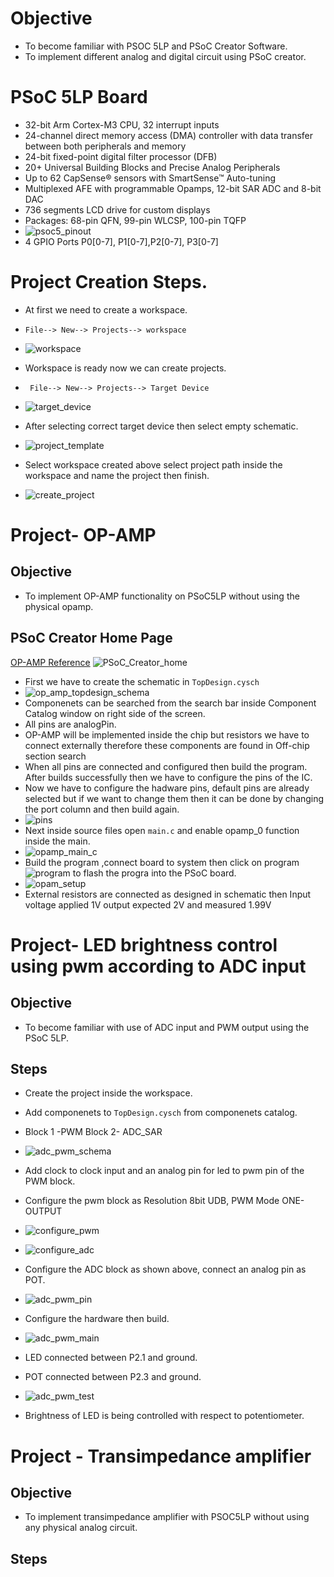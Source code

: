 # Objective 
* To become familiar with PSOC 5LP and PSoC Creator Software.
* To implement different analog and digital circuit using PSoC creator.

# PSoC 5LP Board
* 32-bit Arm Cortex-M3 CPU, 32 interrupt inputs
* 24-channel direct memory access (DMA) controller with data transfer between both peripherals and memory
* 24-bit fixed-point digital filter processor (DFB)
* 20+ Universal Building Blocks and Precise Analog Peripherals
* Up to 62 CapSense® sensors with SmartSense™ Auto-tuning
* Multiplexed AFE with programmable Opamps, 12-bit SAR ADC and 8-bit DAC
* 736 segments LCD drive for custom displays
* Packages: 68-pin QFN, 99-pin WLCSP, 100-pin TQFP
* ![psoc5_pinout](https://user-images.githubusercontent.com/86110190/139798494-665ae84f-884e-4edb-8e3d-b20984707946.png)
* 4 GPIO Ports P0[0-7], P1[0-7],P2[0-7], P3[0-7]


# Project Creation Steps.
* At first we need to create a workspace.
* `File--> New--> Projects--> workspace`
* ![workspace](https://user-images.githubusercontent.com/86110190/139683696-f78f302f-e379-4ee1-b461-a2a20943b2ed.png)

* Workspace is ready now we can create projects.
* ` File--> New--> Projects--> Target Device`
* ![target_device](https://user-images.githubusercontent.com/86110190/139683730-cc2144a1-a626-458f-b15c-bcd104a54121.png)
* After selecting correct target device then select empty schematic.
* ![project_template](https://user-images.githubusercontent.com/86110190/139788093-b76946f7-f328-4913-88d4-489adc016978.png)
* Select workspace created above select project path inside the workspace and name the project then finish.
* ![create_project](https://user-images.githubusercontent.com/86110190/139788112-921975b7-d17e-48a1-a0c1-6644ac5e6b24.png)

# Project- OP-AMP
## Objective
* To implement OP-AMP functionality on PSoC5LP without using the physical opamp.
## PSoC Creator Home Page
[OP-AMP Reference](https://www.youtube.com/watch?v=7FBw8-PBIb0)
![PSoC_Creator_home](https://user-images.githubusercontent.com/86110190/139788838-112bf60b-8f7d-4d02-8875-c5277457f569.png)
* First we have to create the schematic in `TopDesign.cysch`
* ![op_amp_topdesign_schema](https://user-images.githubusercontent.com/86110190/139789355-764bec85-cf6f-46ad-a0f7-c377ea5889be.png)
* Componenets can be searched from the search bar inside Component Catalog window on right side of the screen.
* All pins are analogPin.
* OP-AMP will be implemented inside the chip but resistors we have to connect externally therefore these components are found in Off-chip section search
* When all pins are connected and configured then build the program. After builds successfully then we have to configure the pins of the IC.
* Now we have to configure the hadware pins, default pins are already selected but if we want to change them then it can be done by changing the port column and then build again.
* ![pins](https://user-images.githubusercontent.com/86110190/139791618-e1be6a6e-1ed7-4814-bcef-f3207a537021.png)
* Next inside source files open `main.c` and enable opamp_0 function inside the main.
* ![opamp_main_c](https://user-images.githubusercontent.com/86110190/139791972-311bee6f-39e8-49e5-a50e-93881a7ba7cb.png)
* Build the program ,connect board to system then click on program ![program](https://user-images.githubusercontent.com/86110190/139792147-f3dedee6-0a80-4359-843a-6b568c6ad221.png) to flash the progra into the PSoC board.
* ![opam_setup](https://user-images.githubusercontent.com/86110190/139793213-65bddcd2-0374-49e2-90a5-3c0a7ac30048.jpeg)
* External resistors are connected as designed in schematic then Input voltage applied 1V output expected 2V and measured 1.99V

# Project- LED brightness control using pwm according to ADC input
## Objective
* To become familiar with use of ADC input and PWM output using the PSoC 5LP.
## Steps
* Create the project inside the workspace.
* Add componenets to `TopDesign.cysch` from componenets catalog.
* Block 1 -PWM Block 2- ADC_SAR
* ![adc_pwm_schema](https://user-images.githubusercontent.com/86110190/139797825-bd704d1b-bb6b-4539-8e6b-0aabda074c2e.png)

* Add clock to clock input and an analog pin for led to pwm pin of the PWM block.
* Configure the pwm block as Resolution 8bit UDB, PWM Mode ONE-OUTPUT
* ![configure_pwm](https://user-images.githubusercontent.com/86110190/139794744-36903bf0-dc53-4971-87be-d34320df77db.png)
* ![configure_adc](https://user-images.githubusercontent.com/86110190/139795632-cce06103-5290-4d08-956b-84b28882bed9.png)
* Configure the ADC block as shown above, connect an analog pin as POT.
* ![adc_pwm_pin](https://user-images.githubusercontent.com/86110190/139796044-21e8f89a-0b4b-4e75-bf96-b2a36da30ccb.png)
* Configure the hardware then build.
* ![adc_pwm_main](https://user-images.githubusercontent.com/86110190/139796258-1e11f916-7018-4482-a22f-2c3b51b2d339.png)
* LED connected between P2.1 and ground.
* POT connected between P2.3 and ground.
* ![adc_pwm_test](https://user-images.githubusercontent.com/86110190/139797113-715cb584-0d3e-4404-9ece-c9712b7b5168.jpeg)
* Brightness of LED is being controlled with respect to potentiometer.

# Project - Transimpedance amplifier
## Objective
* To implement transimpedance amplifier with PSOC5LP without using any physical analog circuit.

## Steps



